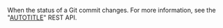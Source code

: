 When the status of a Git commit changes. For more information, see the "[AUTOTITLE](/rest/commits/statuses)" REST API.

